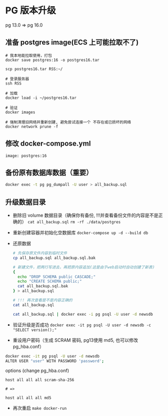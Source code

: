 # PG 版本升级

pg 13.0 => pg 16.0

## 准备 postgres image(ECS 上可能拉取不了)

```ssh
# 我本地能拉取使用，打包
docker save postgres:16 -o postgres16.tar

scp postgres16.tar RSS:~/

# 登录服务器
ssh RSS

# 加载
docker load -i ~/postgres16.tar

# 验证
docker images

# 强制清理旧网络并重新创建, 避免尝试连接一个 不存在或已损坏的网络
docker network prune -f

```

## 修改 docker-compose.yml

`image: postgres:16`

## 备份原有数据库数据（重要）

```sh
docker exec -t pg pg_dumpall -U user > all_backup.sql
```

## 升级数据目录

- 删除旧 volume 数据目录（确保你有备份, !!!并查看备份文件的内容是不是正确的）
  `cat all_backup.sql`
  `rm -rf ./data/postgres`
- 重新创建容器并初始化空数据库
  `docker-compose up -d --build db`
- 还原数据

  ```sh
  # 先保存原文件内容到临时文件
  cp all_backup.sql all_backup.sql.bak

  # 新建文件，把两行写进去，再把原内容追加(这是由于web启动时自动创建了新表)
  {
    echo "DROP SCHEMA public CASCADE;"
    echo "CREATE SCHEMA public;"
    cat all_backup.sql.bak
  } > all_backup.sql

  # !!! 再次查看是不是内容正确的
  cat all_backup.sql

  cat all_backup.sql | docker exec -i pg psql -U user -d newsdb
  ```

- 验证升级是否成功
  `docker exec -it pg psql -U user -d newsdb -c "SELECT version();"`

- 重设用户密码（生成 SCRAM 密码, pg13使用 md5, 也可以修改 pg_hba.conf）

```sh
docker exec -it pg psql -U user -d newsdb
ALTER USER "user" WITH PASSWORD 'password';
```

options (change pg_hba.conf)

```text
host all all all scram-sha-256

# =>

host all all all md5

```

- 再次重启
  `make docker-run`
